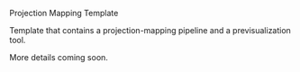 Projection Mapping Template

Template that contains a projection-mapping pipeline and a previsualization tool.

More details coming soon.
